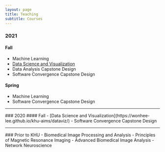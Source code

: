 ```yaml
---
layout: page
title: Teaching
subtitle: Courses
---
```

### 2021
#### Fall
- Machine Learning
- [Data Science and Visualization](https://wonhee-lee.github.io/khu-aims/dataviz/)
- Data Analysis Capstone Design
- Software Convergence Capstone Design

#### Spring
- Machine Learning
- Software Convergence Capstone Design

<hr>
### 2020
#### Fall
- [Data Science and Visualization](https://wonhee-lee.github.io/khu-aims/dataviz/)
- Software Convergence Capstone Design 

<hr>
### Prior to KHU
- Biomedical Image Processing and Analysis 
- Principles of Magnetic Resonance Imaging
- Advanced Biomedical Image Analysis
- Network Neuroscience
